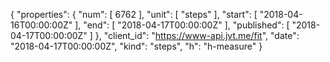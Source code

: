 {
  "properties": {
    "num": [
      6762
    ],
    "unit": [
      "steps"
    ],
    "start": [
      "2018-04-16T00:00:00Z"
    ],
    "end": [
      "2018-04-17T00:00:00Z"
    ],
    "published": [
      "2018-04-17T00:00:00Z"
    ]
  },
  "client_id": "https://www-api.jvt.me/fit",
  "date": "2018-04-17T00:00:00Z",
  "kind": "steps",
  "h": "h-measure"
}
